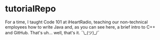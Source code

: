 # tutorialRepo

For a time, I taught Code 101 at iHeartRadio, teaching our non-technical employees how to write Java and, as you can see here, a brief intro to C++ and GitHub. 
That's uh... well, that's it. ¯\\\_(ツ)\_/¯
